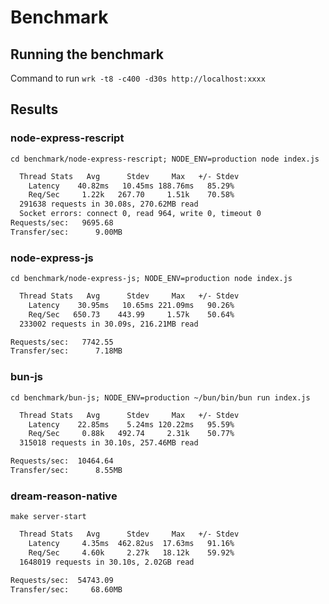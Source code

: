 # Benchmark

## Running the benchmark

Command to run `wrk -t8 -c400 -d30s http://localhost:xxxx`

## Results

### node-express-rescript

  ```cd benchmark/node-express-rescript; NODE_ENV=production node index.js```

```sh
  Thread Stats   Avg      Stdev     Max   +/- Stdev
    Latency    40.82ms   10.45ms 188.76ms   85.29%
    Req/Sec     1.22k   267.70     1.51k    70.58%
  291638 requests in 30.08s, 270.62MB read
  Socket errors: connect 0, read 964, write 0, timeout 0
Requests/sec:   9695.68
Transfer/sec:      9.00MB
```

### node-express-js

  ```cd benchmark/node-express-js; NODE_ENV=production node index.js```

```sh
  Thread Stats   Avg      Stdev     Max   +/- Stdev
    Latency    30.95ms   10.65ms 221.09ms   90.26%
    Req/Sec   650.73    443.99     1.57k    50.64%
  233002 requests in 30.09s, 216.21MB read

Requests/sec:   7742.55
Transfer/sec:      7.18MB
```

### bun-js

  ```cd benchmark/bun-js; NODE_ENV=production ~/bun/bin/bun run index.js```

```sh
  Thread Stats   Avg      Stdev     Max   +/- Stdev
    Latency    22.85ms    5.24ms 120.22ms   95.59%
    Req/Sec     0.88k   492.74     2.31k    50.77%
  315018 requests in 30.10s, 257.46MB read

Requests/sec:  10464.64
Transfer/sec:      8.55MB
```

### dream-reason-native

  ```make server-start```

```sh
  Thread Stats   Avg      Stdev     Max   +/- Stdev
    Latency     4.35ms  462.82us  17.63ms   91.16%
    Req/Sec     4.60k     2.27k   18.12k    59.92%
  1648019 requests in 30.10s, 2.02GB read

Requests/sec:  54743.09
Transfer/sec:     68.60MB
```
